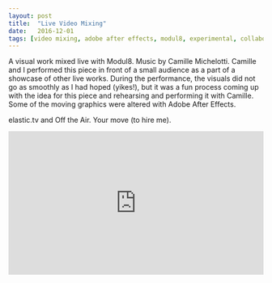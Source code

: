```yaml
---
layout: post
title:  "Live Video Mixing"
date:   2016-12-01
tags: [video mixing, adobe after effects, modul8, experimental, collaboration, northwestern]
---
```

<!--Include screenshots-->

A visual work mixed live with Modul8. Music by Camille Michelotti. Camille and I performed this piece in front of a small audience as a part of a showcase of other live works. During the performance, the visuals did not go as smoothly as I had hoped (yikes!), but it was a fun process coming up with the idea for this piece and rehearsing and performing it with Camille. Some of the moving graphics were altered with Adobe After Effects.

elastic.tv and Off the Air. Your move (to hire me).

<div style="position:relative;height:0;padding-bottom:56.25%; margin-bottom:2%;"><iframe src="https://player.vimeo.com/video/199709984" width="640" height="360" frameborder="0" style="position:absolute;width:100%;height:100%;left:0" allowfullscreen></iframe></div>
